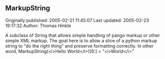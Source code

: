 ## MarkupString 
Originally published: 2005-02-21 11:45:07 
Last updated: 2005-02-23 19:17:32 
Author: Thomas Hinkle 
 
A subclass of String that allows simple handling of pango markup or other simple XML markup. The goal here is to allow a slice of a python markup string to "do the right thing" and preserve formatting correctly. In other word, MarkupString(&lt;i&gt;Hello World&lt;/i&gt;)[6:] = "&lt;i&gt;World&lt;/i&gt;"